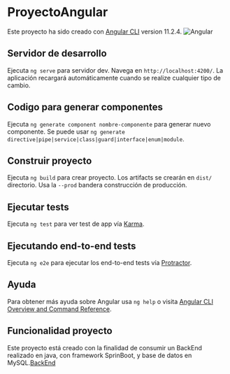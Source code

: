 # ProyectoAngular

Este proyecto ha sido creado con  [Angular CLI](https://github.com/angular/angular-cli) version 11.2.4.
![Angular](C:\Users\Usuario\OneDrive\Escritorio\angular-logo.png)

## Servidor de desarrollo

Ejecuta `ng serve` para servidor dev. Navega en  `http://localhost:4200/`. La aplicación recargará automáticamente cuando se realize cualquier tipo de cambio.

## Codigo para generar componentes

Ejecuta `ng generate component nombre-componente` para generar nuevo componente. Se puede usar `ng generate directive|pipe|service|class|guard|interface|enum|module`.

## Construir proyecto

Ejecuta `ng build` para crear proyecto. Los artifacts se crearán en  `dist/` directorio. Usa la  `--prod` bandera construcción de producción.

## Ejecutar tests

Ejecuta `ng test` para ver test de app vía [Karma](https://karma-runner.github.io).

## Ejecutando end-to-end tests

Ejecuta `ng e2e` para ejecutar los end-to-end tests vía [Protractor](http://www.protractortest.org/).

## Ayuda

Para obtener más ayuda sobre Angular usa `ng help` o visita [Angular CLI Overview and Command Reference](https://angular.io/cli).

## Funcionalidad proyecto

Este proyecto está creado con la finalidad de consumir un BackEnd realizado en java, con framework SprinBoot, y base de datos en MySQL.[BackEnd](https://github.com/jsamperevazquez/proyectoProgramacion)    